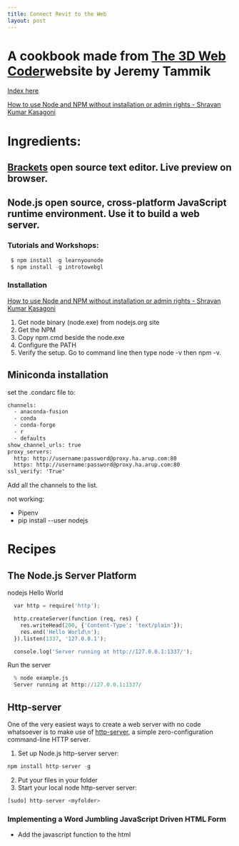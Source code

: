 ```yaml
---
title: Connect Revit to the Web
layout: post
---
```


# A cookbook made from [The 3D Web Coder](http://the3dwebcoder.typepad.com/)website by Jeremy Tammik

[Index here](https://jeremytammik.github.io/3dwc/)

[How to use Node and NPM without installation or admin rights - Shravan Kumar Kasagoni](http://theshravan.net/blog/how-to-use-node-and-npm-without-installation-or-admin-rights/)


# Ingredients:

## [Brackets](http://brackets.io/) open source text editor. Live preview on browser. 

## Node.js open source, cross-platform JavaScript runtime environment. Use it to build a web server.

### Tutorials and Workshops:
 
```python
 $ npm install -g learnyounode
 $ npm install -g introtowebgl
```

### Installation
[How to use Node and NPM without installation or admin rights -  Shravan Kumar Kasagoni](http://theshravan.net/blog/how-to-use-node-and-npm-without-installation-or-admin-rights/)

1. Get node binary (node.exe) from nodejs.org site
2. Get the NPM
3. Copy npm.cmd beside the node.exe
4. Configure the PATH
5. Verify the setup. Go to command line then type node -v then npm -v. 

## Miniconda installation

set the .condarc file to:
```html
channels:
  - anaconda-fusion
  - conda
  - conda-forge
  - r
  - defaults
show_channel_urls: true
proxy_servers:
  http: http://username:password@proxy.ha.arup.com:80
  https: http://username:password@proxy.ha.arup.com:80
ssl_verify: 'True'
```
Add all the channels to the list.


not working:
- Pipenv
- pip install --user nodejs

# Recipes

## The Node.js Server Platform

nodejs Hello World
```python
  var http = require('http');

  http.createServer(function (req, res) {
    res.writeHead(200, {'Content-Type': 'text/plain'});
    res.end('Hello World\n');
  }).listen(1337, '127.0.0.1');

  console.log('Server running at http://127.0.0.1:1337/');
```
Run the server
```python
  % node example.js
  Server running at http://127.0.0.1:1337/
```

## Http-server

One of the very easiest ways to create a web server with no code whatsoever is to make use of [http-server](https://github.com/indexzero/http-server), a simple zero-configuration command-line HTTP server.
1. Set up Node.js http-server server:
```python
npm install http-server -g
```
2. Put your files in your folder
3. Start your local node http-server server:
```python
[sudo] http-server <myfolder>
```

### Implementing a Word Jumbling JavaScript Driven HTML Form

- Add the javascript function to the html <script> section
- create a form in the html <body>

```html
<html>
<head>
<meta http-equiv="Content-Script-Type" content="text/javascript">
<script>
function jumble(word) {

  // Cache word length for easy looping
  var n = word.length;

  // Rand function will return 2-part array
  // [0] -> Index of rand, [1] -> random found value (from args)
  var rand = function(){
    var myRand = Math.floor(Math.random() * arguments.length);
    return [myRand, arguments[myRand]];
  };

  // Split passed word into array
  word = word.split('');

  // Prepate empty string for jumbled word
  jumbled = '';

  // Get array full of all available indexes:
  // (Reverse while loops are quickest: http://reque.st/1382)
  arrIndexes = [];
  var i = n;
  while (i--) {
    arrIndexes.push(i);
  }

  i = n;
  while (i--) {
    // Get a random number, must be one of
    // those found in arrIndexes
    var rnd = rand.apply(null,arrIndexes);
    // Append random character to jumbled
    jumbled += word[rnd[1]];
    // Remove character from arrIndexes
    // so that it is not selected again:
    arrIndexes.splice(rnd[0],1);
  }

  // Return the jumbled word
  return jumbled;
}

function jumble_one(word) {
  var n = word.length;
  if( 2 < n )
  {
    word = word[0] + jumble(word.slice(1,n-1)) + word[n-1];
  }
  return word;
}

function jumble_many_map(words) {
  jumbled = words.split(' ').map(jumble_one);
  return jumbled.join(' ');
}

function jumble_form(f)
{
  f.output.value = jumble_many_map(f.input.value);
}
</script>
</head>

<body>
  <form onSubmit="submit()">
    <p>Input words to jumble (no punctuation):</p>
    <textarea name="input" rows="5" cols="30">Type text here</textarea>
    <br/>
    <input value="Jumble words" type="button" onClick="jumble_form(this.form)" />
    <p>Output jumbled words:</p>
    <textarea name="output" rows="5" cols="30" readonly="readonly">Result text here</textarea>
  </form>
</body>
</html>
```

